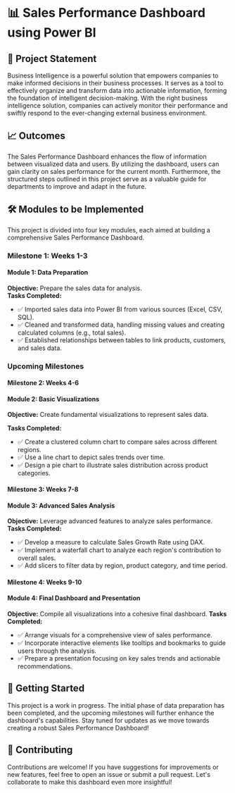 # 📊 Sales Performance Dashboard using Power BI

## 🌟 Project Statement
Business Intelligence is a powerful solution that empowers companies to make informed decisions in their business processes. It serves as a tool to effectively organize and transform data into actionable information, forming the foundation of intelligent decision-making. With the right business intelligence solution, companies can actively monitor their performance and swiftly respond to the ever-changing external business environment.

## 📈 Outcomes
The Sales Performance Dashboard enhances the flow of information between visualized data and users. By utilizing the dashboard, users can gain clarity on sales performance for the current month. Furthermore, the structured steps outlined in this project serve as a valuable guide for departments to improve and adapt in the future.

## 🛠️ Modules to be Implemented
This project is divided into four key modules, each aimed at building a comprehensive Sales Performance Dashboard. 

### Milestone 1: Weeks 1-3
#### Module 1: Data Preparation
**Objective:** Prepare the sales data for analysis.  
**Tasks Completed:**
- ✅ Imported sales data into Power BI from various sources (Excel, CSV, SQL).
- ✅ Cleaned and transformed data, handling missing values and creating calculated columns (e.g., total sales).
- ✅ Established relationships between tables to link products, customers, and sales data.

### Upcoming Milestones
#### Milestone 2: Weeks 4-6
#### Module 2: Basic Visualizations
**Objective:** Create fundamental visualizations to represent sales data.

**Tasks Completed:**
- ✅ Create a clustered column chart to compare sales across different regions.
- ✅ Use a line chart to depict sales trends over time.
- ✅ Design a pie chart to illustrate sales distribution across product categories.

#### Milestone 3: Weeks 7-8
#### Module 3: Advanced Sales Analysis
**Objective:** Leverage advanced features to analyze sales performance.
**Tasks Completed:**
- ✅ Develop a measure to calculate Sales Growth Rate using DAX.
- ✅ Implement a waterfall chart to analyze each region's contribution to overall sales.
- ✅ Add slicers to filter data by region, product category, and time period.

#### Milestone 4: Weeks 9-10
#### Module 4: Final Dashboard and Presentation
**Objective:** Compile all visualizations into a cohesive final dashboard.
**Tasks Completed:**
- ✅ Arrange visuals for a comprehensive view of sales performance.
- ✅ Incorporate interactive elements like tooltips and bookmarks to guide users through the analysis.
- ✅ Prepare a presentation focusing on key sales trends and actionable recommendations.

## 🚀 Getting Started
This project is a work in progress. The initial phase of data preparation has been completed, and the upcoming milestones will further enhance the dashboard's capabilities. Stay tuned for updates as we move towards creating a robust Sales Performance Dashboard!

## 🤝 Contributing
Contributions are welcome! If you have suggestions for improvements or new features, feel free to open an issue or submit a pull request. Let's collaborate to make this dashboard even more insightful!



